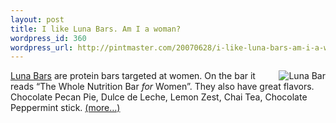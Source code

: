 ```yaml
--- 
layout: post
title: I like Luna Bars. Am I a woman?
wordpress_id: 360
wordpress_url: http://pintmaster.com/20070628/i-like-luna-bars-am-i-a-woman/
---
```

<p><a href="http://www.lunabar.com"><img src="http://topstartup.com/wp-content/uploads/2007/06/luna_bar.thumbnail.png" alt="Luna Bar" align="right" />Luna Bars</a> are protein bars targeted at women. On the bar it reads &ldquo;The Whole Nutrition Bar <em>for </em>Women&rdquo;. They also have great flavors. Chocolate Pecan Pie, Dulce de Leche, Lemon Zest, Chai Tea, Chocolate Peppermint stick.  <a href="http://topstartup.com/2007/06/28/i-like-luna-bars-am-i-a-woman/#more-94">(more&hellip;)</a></p>
